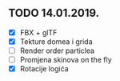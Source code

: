 TODO 14.01.2019.
---

- [x] FBX + glTF
- [x] Tekture domea i grida
- [ ] Render order particlea
- [ ] Promjena skinova on the fly
- [x] Rotacije logića
